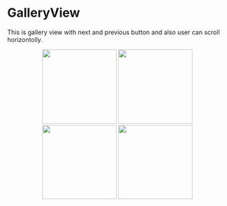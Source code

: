 # GalleryView
This is gallery view with next and previous button and also user can scroll horizontolly. 


<div align="center">
  <img width=170 src ="https://github.com/andrii224/FlagOverlay/blob/master/s1.png"/>
  <img width=170 src ="https://github.com/andrii224/FlagOverlay/blob/master/s2.png"/>
  <img width=170 src ="https://github.com/andrii224/FlagOverlay/blob/master/s4.png"/>
  <img width=170 src ="https://github.com/andrii224/FlagOverlay/blob/master/s3.png"/>
</div>

